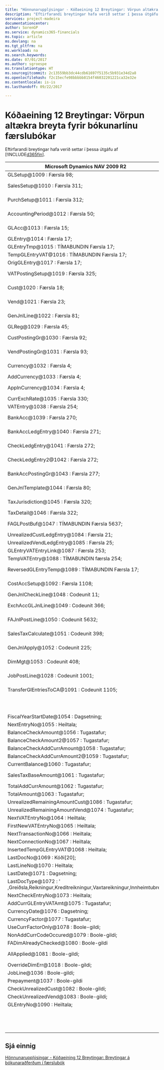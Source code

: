 ```yaml
---
title: "Hönnunarupplýsingar - Kóðaeining 12 Breytingar: Vörpun altækra breyta fyrir bókunarlínu færslubókar | Microsoft Docs"
description: "Eftirfarandi breytingar hafa verið settar í þessa útgáfu af [!INCLUDE[d365fin](includes/d365fin_md.md)]."
services: project-madeira
documentationcenter: 
author: SorenGP
ms.service: dynamics365-financials
ms.topic: article
ms.devlang: na
ms.tgt_pltfrm: na
ms.workload: na
ms.search.keywords: 
ms.date: 07/01/2017
ms.author: sgroespe
ms.translationtype: HT
ms.sourcegitcommit: 2c13559bb3dc44cdb61697f5135c5b931e34d2a8
ms.openlocfilehash: f2c15ecfe98bbbbb8154f46032201221ca32e32e
ms.contentlocale: is-is
ms.lasthandoff: 09/22/2017

---
```

# <a name="codeunit-12-changes-mapping-global-variables-for-general-journal-post-line"></a>Kóðaeining 12 Breytingar: Vörpun altækra breyta fyrir bókunarlínu færslubókar
Eftirfarandi breytingar hafa verið settar í þessa útgáfu af [!INCLUDE[d365fin](includes/d365fin_md.md)].  

|**Microsoft Dynamics NAV 2009 R2**|**Microsoft Dynamics NAV 2013 R2**|**Athugasemd**|  
|----------------------------------------|----------------------------------------|-----------------|  
|GLSetup@1009 : Færsla 98;|GLSetup@1009 : Færsla 98;|Óbreytt|  
|SalesSetup@1010 : Færsla 311;||Breytt í staðbundið|  
|PurchSetup@1011 : Færsla 312;||Breytt í staðbundið|  
|AccountingPeriod@1012 : Færsla 50;||Breytt í staðbundið|  
|GLAcc@1013 : Færsla 15;||Breytt í staðbundið|  
|GLEntry@1014 : Færsla 17;|GlobalGLEntry@1014 : Færsla 17;|Endurnefnt|  
|GLEntryTmp@1015 : TÍMABUNDIN Færsla 17;|TempGLEntryBuf@1010 : TÍMABUNDIN Færsla 17;|Endurnefnt|  
|TempGLEntryVAT@1016 : TÍMABUNDIN Færsla 17;|TempGLEntryVAT@1016 : TÍMABUNDIN Færsla 17;|Óbreytt|  
|OrigGLEntry@1017 : Færsla 17;||Eytt|  
|VATPostingSetup@1019 : Færsla 325;||Breytt í staðbundið|  
|Cust@1020 : Færsla 18;||Breytt í staðbundið|  
|Vend@1021 : Færsla 23;||Breytt í staðbundið|  
|GenJnlLine@1022 : Færsla 81;||Breytt í staðbundið|  
|GLReg@1029 : Færsla 45;|GLReg@1029 : Færsla 45;|Óbreytt|  
|CustPostingGr@1030 : Færsla 92;||Breytt í staðbundið|  
|VendPostingGr@1031 : Færsla 93;||Breytt í staðbundið|  
|Currency@1032 : Færsla 4;||Breytt í staðbundið|  
|AddCurrency@1033 : Færsla 4;|AddCurrency@1033 : Færsla 4;|Óbreytt|  
|ApplnCurrency@1034 : Færsla 4;||Breytt í staðbundið|  
|CurrExchRate@1035 : Færsla 330;|CurrExchRate@1035 : Færsla 330;|Óbreytt|  
|VATEntry@1038 : Færsla 254;|VATEntry@1038 : Færsla 254;|Óbreytt|  
|BankAcc@1039 : Færsla 270;||Breytt í staðbundið|  
|BankAccLedgEntry@1040 : Færsla 271;||Breytt í staðbundið|  
|CheckLedgEntry@1041 : Færsla 272;||Breytt í staðbundið|  
|CheckLedgEntry2@1042 : Færsla 272;||Breytt í staðbundið|  
|BankAccPostingGr@1043 : Færsla 277;||Breytt í staðbundið|  
|GenJnlTemplate@1044 : Færsla 80;||Breytt í staðbundið|  
|TaxJurisdiction@1045 : Færsla 320;||Breytt í staðbundið|  
|TaxDetail@1046 : Færsla 322;|TaxDetail@1046 : Færsla 322;|Óbreytt|  
|FAGLPostBuf@1047 : TÍMABUNDIN Færsla 5637;||Breytt í staðbundið|  
|UnrealizedCustLedgEntry@1084 : Færsla 21;|UnrealizedCustLedgEntry@1084 : Færsla 21;|Óbreytt|  
|UnrealizedVendLedgEntry@1085 : Færsla 25;|UnrealizedVendLedgEntry@1085 : Færsla 25;|Óbreytt|  
|GLEntryVATEntryLink@1087 : Færsla 253;|GLEntryVATEntryLink@1087 : Færsla 253;|Óbreytt|  
|TempVATEntry@1088 : TÍMABUNDIN færsla 254;|TempVATEntry@1088 : TÍMABUNDIN færsla 254;|Óbreytt|  
|ReversedGLEntryTemp@1089 : TÍMABUNDIN Færsla 17;||Fært í Codeunit17|  
|CostAccSetup@1092 : Færsla 1108;||Breytt í staðbundið|  
|GenJnlCheckLine@1048 : Codeunit 11;|GenJnlCheckLine@1001 : Codeunit 11;|Óbreytt|  
|ExchAccGLJnlLine@1049 : Codeunit 366;||Breytt í staðbundið|  
|FAJnlPostLine@1050 : Codeunit 5632;||Breytt í staðbundið|  
|SalesTaxCalculate@1051 : Codeunit 398;||Breytt í staðbundið|  
|GenJnlApply@1052 : Codeunit 225;||Breytt í staðbundið|  
|DimMgt@1053 : Codeunit 408;||Breytt í staðbundið|  
|JobPostLine@1028 : Codeunit 1001;||Breytt í staðbundið|  
|TransferGlEntriesToCA@1091 : Codeunit 1105;||Breytt í staðbundið|  
||PaymentToleranceMgt@1002 : Codeunit 426;|Bætt við|  
||AddCurrencyCode@1117 : Kóði[10];|Bætt við|  
|FiscalYearStartDate@1054 : Dagsetning;|FiscalYearStartDate@1011 : Dagsetning;|Óbreytt|  
|NextEntryNo@1055 : Heiltala;|NextEntryNo@1022 : Heiltala;|Óbreytt|  
|BalanceCheckAmount@1056 : Tugastafur;|BalanceCheckAmount@1056 : Tugastafur;|Óbreytt|  
|BalanceCheckAmount2@1057 : Tugastafur;|BalanceCheckAmount2@1057 : Tugastafur;|Óbreytt|  
|BalanceCheckAddCurrAmount@1058 : Tugastafur;|BalanceCheckAddCurrAmount@1058 : Tugastafur;|Óbreytt|  
|BalanceCheckAddCurrAmount2@1059 : Tugastafur;|BalanceCheckAddCurrAmount2@1059 : Tugastafur;|Óbreytt|  
|CurrentBalance@1060 : Tugastafur;|CurrentBalance@1060 : Tugastafur;|Óbreytt|  
|SalesTaxBaseAmount@1061 : Tugastafur;||Breytt í staðbundið|  
|TotalAddCurrAmount@1062 : Tugastafur;|TotalAddCurrAmount@1062 : Tugastafur;|Óbreytt|  
|TotalAmount@1063 : Tugastafur;|TotalAmount@1063 : Tugastafur;|Óbreytt|  
|UnrealizedRemainingAmountCust@1086 : Tugastafur;|UnrealizedRemainingAmountCust@1086 : Tugastafur;|Óbreytt|  
|UnrealizedRemainingAmountVend@1074 : Tugastafur;|UnrealizedRemainingAmountVend@1074 : Tugastafur;|Óbreytt|  
|NextVATEntryNo@1064 : Heiltala;|NextVATEntryNo@1064 : Heiltala;|Óbreytt|  
|FirstNewVATEntryNo@1065 : Heiltala;|FirstNewVATEntryNo@1065 : Heiltala;|Óbreytt|  
|NextTransactionNo@1066 : Heiltala;|NextTransactionNo@1066 : Heiltala;|Óbreytt|  
|NextConnectionNo@1067 : Heiltala;|NextConnectionNo@1067 : Heiltala;|Óbreytt|  
|InsertedTempGLEntryVAT@1068 : Heiltala;|InsertedTempGLEntryVAT@1027 : Heiltala;|Óbreytt|  
|LastDocNo@1069 : Kóði[20];|LastDocNo@1023 : Kóði[20];|Óbreytt|  
|LastLineNo@1070 : Heiltala;||Eytt|  
|LastDate@1071 : Dagsetning;|LastDate@1021 : Dagsetning;|Óbreytt|  
|LastDocType@1072 : ' ,Greiðsla,Reikningur,Kreditreikningur,Vaxtareikningur,Innheimtubréf;|LastDocType@1025 : ' ,Greiðsla,Reikningur,Kreditreikningur,Vaxtareikningur,Innheimtubréf;|Óbreytt|  
|NextCheckEntryNo@1073 : Heiltala;|NextCheckEntryNo@1028 : Heiltala;|Óbreytt|  
|AddCurrGLEntryVATAmt@1075 : Tugastafur;|AddCurrGLEntryVATAmt@1017 : Tugastafur;|Óbreytt|  
|CurrencyDate@1076 : Dagsetning;|CurrencyDate@1020 : Dagsetning;|Óbreytt|  
|CurrencyFactor@1077 : Tugastafur;|CurrencyFactor@1019 : Tugastafur;|Óbreytt|  
|UseCurrFactorOnly@1078 : Boole-gildi;|UseCurrFactorOnly@1078 : Boole-gildi;|Óbreytt|  
|NonAddCurrCodeOccured@1079 : Boole-gildi;|NonAddCurrCodeOccured@1079 : Boole-gildi;|Óbreytt|  
|FADimAlreadyChecked@1080 : Boole-gildi|FADimAlreadyChecked@1080 : Boole-gildi|Óbreytt|  
|AllApplied@1081 : Boole-gildi;||Breytt í staðbundið|  
|OverrideDimErr@1018 : Boole-gildi;|OverrideDimErr@1018 : Boole-gildi;|Óbreytt|  
|JobLine@1036 : Boole-gildi;|JobLine@1036 : Boole-gildi;|Óbreytt|  
|Prepayment@1037 : Boole-gildi||Eytt|  
|CheckUnrealizedCust@1082 : Boole-gildi;|CheckUnrealizedCust@1082 : Boole-gildi;|Óbreytt|  
|CheckUnrealizedVend@1083 : Boole-gildi;|CheckUnrealizedVend@1083 : Boole-gildi;|Óbreytt|  
|GLEntryNo@1090 : Heiltala;|GLEntryNo@1026 : Heiltala;|Óbreytt|  
||GLSetupRead@1015 : Boole-gildi;|Bætt við|  
||AmountRoundingPrecision@1012 : Tugastafur;|Bætt við|  
||CrCardTransactionEntryNo@1013 : Heiltala;|Bætt við|  

## <a name="see-also"></a>Sjá einnig  
 [Hönnunarupplýsingar - Kóðaeining 12 Breytingar: Breytingar á bókunaraðferðum í færslubók](design-details-codeunit-12-changes-changes-in-general-journal-post-procedures.md)

